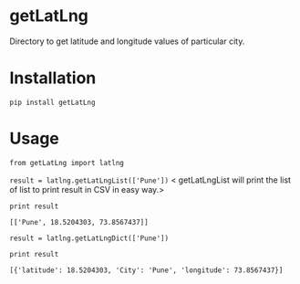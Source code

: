 # getLatLng
Directory to get latitude and longitude values of particular city.

# Installation
`pip install getLatLng`

# Usage 

`from getLatLng import latlng`

`result = latlng.getLatLngList(['Pune'])` < getLatLngList will print the list of list to print result in CSV in easy way.>

`print result`

`[['Pune', 18.5204303, 73.8567437]] `


`result = latlng.getLatLngDict(['Pune'])`

`print result`

`[{'latitude': 18.5204303, 'City': 'Pune', 'longitude': 73.8567437}]`

